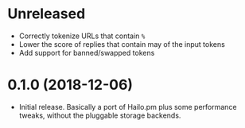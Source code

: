 # Unreleased

- Correctly tokenize URLs that contain `%`
- Lower the score of replies that contain may of the input tokens
- Add support for banned/swapped tokens

# 0.1.0 (2018-12-06)

- Initial release. Basically a port of Hailo.pm plus some performance
  tweaks, without the pluggable storage backends.
